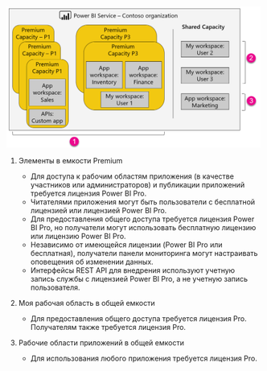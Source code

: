 ![](media/powerbi-premium-illustration/premium-chart.png "Иллюстрация Power BI Premium")

1. Элементы в емкости Premium
   
   * Для доступа к рабочим областям приложения (в качестве участников или администраторов) и публикации приложений требуется лицензия Power BI Pro.
   * Читателями приложения могут быть пользователи с бесплатной лицензией или лицензией Power BI Pro.
   * Для предоставления общего доступа требуется лицензия Power BI Pro, но получатели могут использовать бесплатную лицензию или лицензию Power BI Pro.
   * Независимо от имеющейся лицензии (Power BI Pro или бесплатная), получатели панели мониторинга могут настраивать оповещения об изменении данных.
   * Интерфейсы REST API для внедрения используют учетную запись службы с лицензией Power BI Pro, а не учетную запись пользователя.
2. Моя рабочая область в общей емкости
   
   * Для предоставления общего доступа требуется лицензия Pro. Получателям также требуется лицензия Pro.
3. Рабочие области приложений в общей емкости
   
   * Для использования любого приложения требуется лицензия Pro.

